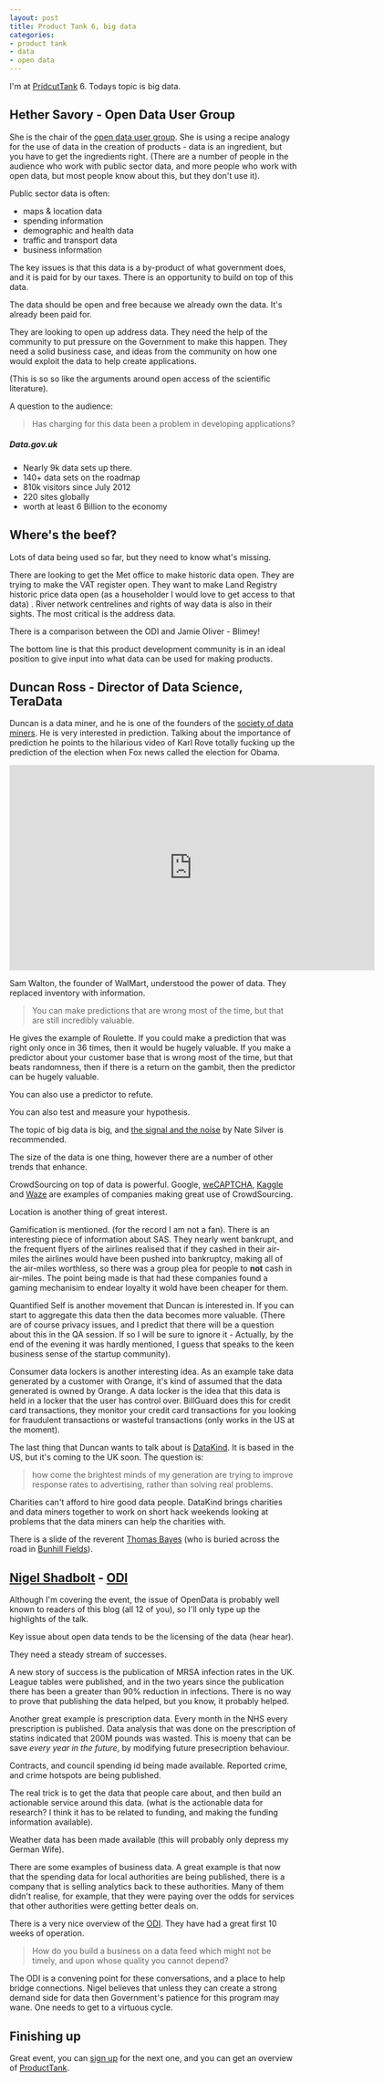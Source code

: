 ```yaml
---
layout: post
title: Product Tank 6, big data
categories: 
- product tank
- data
- open data
---
```


I'm at [PridcutTank][pt] 6. Todays topic is big data.

[pt]: http://www.meetup.com/ProductTank/events/97190972/

## Hether Savory - Open Data User Group

She is the chair of the [open data user group][odug]. She is using a recipe analogy for the use of data in the creation of products - data is an ingredient, but you have to get the ingredients right. (There are a number of people in the audience who work with public sector data, and more people who work with open data, but most people know about this, but they don't use it). 

Public sector data is often:

- maps & location data
- spending information
- demographic and health data
- traffic and transport data
- business information

The key issues is that this data is a by-product of what government does, and it is paid for by our taxes. There is an opportunity to build on top of this data. 

The data should be open and free because we already own the data. It's already been paid for. 

They are looking to open up address data. They need the help of the community to put pressure on the Government to make this happen. They need a solid business case, and ideas from the community on how one would exploit the data to help create applications. 

(This is so so like the arguments around open access of the scientific literature).

A question to the audience:
> Has charging for this data been a problem in developing applications?

##### Data.gov.uk

- Nearly 9k data sets up there. 
- 140+ data sets on the roadmap
- 810k visitors since July 2012
- 220 sites globally
- worth at least 6 Billion to the economy

## Where's the beef?

Lots of data being used so far, but they need to know what's missing. 

There are looking to get the Met office to make historic data open. They are trying to make the VAT register open. They want to make Land Registry historic price data open (as a householder I would love to get access to that data)
. River network centrelines and rights of way data is also in their sights. The most critical is the address data. 

There is a comparison between the ODI and Jamie Oliver - Blimey! 

The bottom line is that this product development community is in an ideal position to give input into what data can be used for making products. 


[odug]: http://data.gov.uk/odug



## Duncan Ross - Director of Data Science, TeraData

Duncan is a data miner, and he is one of the founders of the [society of data miners][sodm]. He is very interested in prediction. Talking about the importance of prediction he points to the hilarious video of Karl Rove totally fucking up
the prediction of the election when Fox news called the election for Obama.


<iframe width="640" height="360" src="http://www.youtube.com/embed/9TwuR0jCavk?feature=player_detailpage" frameborder="0" allowfullscreen></iframe>


Sam Walton, the founder of WalMart, understood the power of data. They replaced inventory with information. 
> You can make predictions that are wrong most of the time, but that are still incredibly valuable. 

He gives the example of Roulette. If you could make a prediction that was right only once in 36 times, then it would be hugely valuable. If you make a predictor about your customer base that is wrong most of the time, but that beats randomness, then if there is a return on the gambit, then the predictor can be hugely valuable. 

You can also use a predictor to refute. 

You can also test and measure your hypothesis. 

The topic of big data is big, and [the signal and the noise][sig] by Nate Silver is recommended. 

The size of the data is one thing, however there are a number of other trends that enhance. 

CrowdSourcing on top of data is powerful. Google, [weCAPTCHA][wcapp], [Kaggle][kag] and [Waze][wz] are examples of companies making great use of CrowdSourcing. 

Location is another thing of great interest. 

Gamification is mentioned. (for the record I am not a fan). There is an interesting piece of information about SAS. They nearly went bankrupt, and the frequent flyers of the airlines realised that if they cashed in their air-miles the airlines would have been pushed into bankruptcy, making all of the air-miles worthless, so there was a group plea for people to **not** cash in air-miles. The point being made is that had these companies found a gaming mechanisim to endear loyalty it wold have been cheaper for them. 

Quantified Self is another movement that Duncan is interested in. If you can start to aggregate this data then the data becomes more valuable. (There are of course privacy issues, and I predict that there will be a question about this in the QA session. If so I will be sure to ignore it - Actually, by the end of the evening it was hardly mentioned, I guess that speaks to the keen business sense of the startup community). 

Consumer data lockers is another interesting idea. As an example take data generated by a customer with Orange, it's kind of assumed that the data generated is owned by Orange. A data locker is the idea that this data is held in a locker that the user has control over. BillGuard does this for credit card transactions, they monitor your credit card transactions for you looking for fraudulent transactions or wasteful transactions (only works in the US at the moment).

The last thing that Duncan wants to talk about is [DataKind][dk]. It is based in the US, but it's coming to the UK soon. The question is:
> how come the brightest minds of my generation are trying to improve response rates to advertising, rather than solving real problems. 

Charities can't afford to hire good data people. DataKind brings charities and data miners together to work on short hack weekends looking at problems that the data miners can help the charities with. 

There is a slide of the reverent [Thomas Bayes][wtb] (who is buried across the road in [Bunhill Fields][bc]). 


[sodm]: https://twitter.com/socdm
[sig]: http://www.amazon.co.uk/The-Signal-Noise-Science-Prediction/dp/1846147522/ref=sr_1_1?ie=UTF8&qid=1359016322&sr=8-1
[wcapp]: http://wecaptcha.com/
[kag]: http://www.kaggle.com/
[wz]: http://www.waze.com/
[bc]: http://en.wikipedia.org/wiki/Bunhill_Fields
[dk]: http://datakind.org/
[wtb]: http://en.wikipedia.org/wiki/Thomas_Bayes


## [Nigel Shadbolt][ns] - [ODI][odi]

Although I'm covering the event, the issue of OpenData is probably well known to readers of this blog (all 12 of you), so I'll only type up the highlights of the talk.

Key issue about open data tends to be the licensing of the data (hear hear). 

They need a steady stream of successes. 

A new story of success is the publication of MRSA infection rates in the UK. League tables were published, and in the two years since the publication there has been a greater than 90% reduction in infections. There is no way to prove that publishing the data helped, but you know, it probably helped. 

Another great example is prescription data. Every month in the NHS every prescription is published. Data analysis that was done on the prescription of statins indicated that 200M pounds was wasted. This is moeny that can be save _every year in the future_, by modifying future presecription behaviour.  

Contracts, and council spending id being made available. Reported crime, and crime hotspots are being published. 

The real trick is to get the data that people care about, and then build an actionable service around this data. (what is the actionable data for research? I think it has to be related to funding, and making the funding information available).

Weather data has been made available (this will probably only depress my German Wife).

There are some examples of business data. A great example is that now that the spending data for local authorities are being published, there is a company that is selling analytics back to these authorities. Many of them didn't realise, for example, that they were paying over the odds for services that other authorities were getting better deals on. 

There is a very nice overview of the [ODI][odi]. They have had a great first 10 weeks of operation. 
> How do you build a business on a data feed which might not be timely, and upon whose quality you cannot depend?

The ODI is a convening point for these conversations, and a place to help bridge connections. Nigel believes that unless they can create a strong demand side for data then Government's patience for this program may wane. One needs to get to a virtuous cycle. 

[ns]: https://twitter.com/Nigel_Shadbolt
[odi]: http://www.theodi.org/

## Finishing up

Great event, you can [sign up][hr] for the next one, and you can get an overview of [ProductTank][pt]. 

[hr]: http://www.meetup.com/ProductTank/ 
[pt]: http://www.producttank.com/

